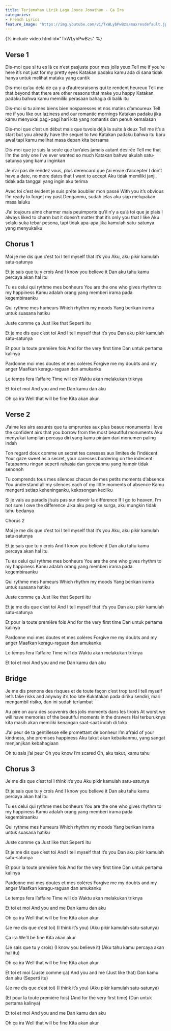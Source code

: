```yaml
---
title: Terjemahan Lirik Lagu Joyce Jonathan - Ça Ira
categories:
- French Lyrics
feature_image: "https://img.youtube.com/vi/TxWLybPwBzs/maxresdefault.jpg"
--- 
```


<!-- more -->

{% include video.html id="TxWLybPwBzs" %}

## Verse 1

Dis-moi que si tu es là ce n’est pasjuste pour mes jolis yeux
Tell me if you’re here it’s not just for my pretty eyes
Katakan padaku kamu ada di sana tidak hanya untuk melihat mataku yang cantik

Dis-moi qu’au delà de ça y a d’autresraisons qui te rendent heureux
Tell me that beyond that there are other reasons that make you happy
Katakan padaku bahwa kamu memiliki perasaan bahagia di balik itu

Dis-moi si tu aimes biens bien nosparesses et nos matins d’amoureux
Tell me if you like our laziness and our romantic mornings
Katakan padaku jika kamu menyukai pagi-pagi hari kita yang romantis dan penuh kemalasan

Dis-moi que c’est un début mais que tuvois déjà la suite à deux
Tell me it’s a start but you already have the sequel to two
Katakan padaku bahwa itu baru awal tapi kamu melihat masa depan kita bersama

Dis-moi que je suis la seule que tun’aies jamais autant désirée
Tell me that I’m the only one I’ve ever wanted so much
Katakan bahwa akulah satu-satunya yang kamu inginkan

Je n’ai pas de rendez vous, plus derencard que j’ai envie d’accepter
I don’t have a date, no more dates that I want to accept
Aku tidak memiliki janji, tidak ada tanggal yang ingin aku terima

Avec toi c’est évident je suis prête àoublier mon passé
With you it’s obvious I’m ready to forget my past
Denganmu, sudah jelas aku siap melupakan masa laluku

J’ai toujours aimé charmer mais peuimporte qu’il n’y a qu’à toi que je plais
I always liked to charm but it doesn’t matter that it’s only you that I like
Aku selalu suka tebar pesona, tapi tidak apa-apa jika kamulah satu-satunya yang menyukaiku


## Chorus 1

Moi je me dis que c’est toi
I tell myself that it’s you
Aku, aku pikir kamulah satu-satunya

Et je sais que tu y crois
And I know you believe it
Dan aku tahu kamu percaya akan hal itu

Tu es celui qui rythme mes bonheurs
You are the one who gives rhythm to my happiness
Kamu adalah orang yang memberi irama pada kegembiraanku

Qui rythme mes humeurs
Which rhythm my moods
Yang berikan irama untuk suasana hatiku

Juste comme ça
Just like that
Seperti itu

Et je me dis que c’est toi
And I tell myself that it’s you
Dan aku pikir kamulah satu-satunya

Et pour la toute première fois
And for the very first time
Dan untuk pertama kalinya

Pardonne moi mes doutes et mes colères
Forgive me my doubts and my anger
Maafkan keragu-raguan dan amukanku

Le temps fera l’affaire
Time will do
Waktu akan melakukan triknya

Et toi et moi
And you and me
Dan kamu dan aku

Oh ça ira
Well that will be fine
Kita akan akur


## Verse 2

J’aime les airs assurés que tu empruntes aux plus beaux monuments
I love the confident airs that you borrow from the most beautiful monuments
Aku menyukai tampilan percaya diri yang kamu pinjam dari monumen paling indah

Ton regard doux comme un secret tes caresses aux limites de l’indécent
Your gaze sweet as a secret, your caresses bordering on the indecent
Tatapanmu ringan seperti rahasia dan goresanmu yang hampir tidak senonoh

Tu comprends tous mes silences chacun de mes petits moments d’absence
You understand all my silences each of my little moments of absence
Kamu mengerti setiap keheninganku, kekosongan kecilku

Si je vais au paradis j’suis pas sur devoir la différence
If I go to heaven, I’m not sure I owe the difference
Jika aku pergi ke surga, aku mungkin tidak tahu bedanya


Chorus 2

Moi je me dis que c’est toi
I tell myself that it’s you
Aku, aku pikir kamulah satu-satunya

Et je sais que tu y crois
And I know you believe it
Dan aku tahu kamu percaya akan hal itu

Tu es celui qui rythme mes bonheurs
You are the one who gives rhythm to my happiness
Kamu adalah orang yang memberi irama pada kegembiraanku

Qui rythme mes humeurs
Which rhythm my moods
Yang berikan irama untuk suasana hatiku

Juste comme ça
Just like that
Seperti itu

Et je me dis que c’est toi
And I tell myself that it’s you
Dan aku pikir kamulah satu-satunya

Et pour la toute première fois
And for the very first time
Dan untuk pertama kalinya

Pardonne moi mes doutes et mes colères
Forgive me my doubts and my anger
Maafkan keragu-raguan dan amukanku

Le temps fera l’affaire
Time will do
Waktu akan melakukan triknya

Et toi et moi
And you and me
Dan kamu dan aku


## Bridge

Je me dis prenons des risques et de toute façon c’est trop tard
I tell myself let’s take risks and anyway it’s too late
Kukatakan pada diriku sendiri, mari mengambil risiko, dan ini sudah terlambat

Au pire on aura des souvenirs des jolis moments dans les tiroirs
At worst we will have memories of the beautiful moments in the drawers
Hal terburuknya kita masih akan memiliki kenangan saat-saat indah di toko

J’ai peur de ta gentillesse elle promettant de bonheur
I’m afraid of your kindness, she promises happiness
Aku takut akan kebaikanmu, yang sangat menjanjikan kebahagiaan

Oh tu sais j’ai peur
Oh you know I’m scared
Oh, aku takut, kamu tahu


## Chorus 3

Je me dis que c’est toi
I think it’s you
Aku pikir kamulah satu-satunya

Et je sais que tu y crois
And I know you believe it
Dan aku tahu kamu percaya akan hal itu

Tu es celui qui rythme mes bonheurs
You are the one who gives rhythm to my happiness
Kamu adalah orang yang memberi irama pada kegembiraanku

Qui rythme mes humeurs
Which rhythm my moods
Yang berikan irama untuk suasana hatiku

Juste comme ça
Just like that
Seperti itu

Et je me dis que c’est toi
And I tell myself that it’s you
Dan aku pikir kamulah satu-satunya

Et pour la toute première fois
And for the very first time
Dan untuk pertama kalinya

Pardonne moi mes doutes et mes colères
Forgive me my doubts and my anger
Maafkan keragu-raguan dan amukanku

Le temps fera l’affaire
Time will do
Waktu akan melakukan triknya

Et toi et moi
And you and me
Dan kamu dan aku

Oh ça ira
Well that will be fine
Kita akan akur

(Je me dis que c’est toi)
(I think it’s you)
(Aku pikir kamulah satu-satunya)

Ça ira
We’ll be fine
Kita akan akur

(Je sais que tu y crois)
(I know you believe it)
(Aku tahu kamu percaya akan hal itu)

Oh ça ira
Well that will be fine
Kita akan akur

Et toi et moi (Juste comme ça)
And you and me (Just like that)
Dan kamu dan aku (Seperti itu)

(Je me dis que c’est toi)
(I think it’s you)
(Aku pikir kamulah satu-satunya)

(Et pour la toute première fois)
(And for the very first time)
(Dan untuk pertama kalinya)

Et toi et moi
And you and me
Dan kamu dan aku

Oh ça ira
Well that will be fine
Kita akan akur